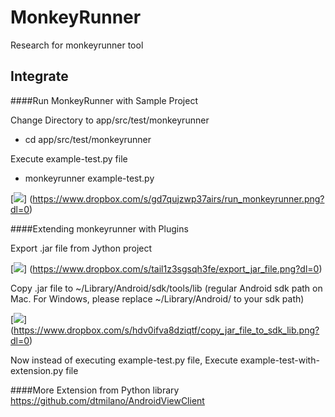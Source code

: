 # MonkeyRunner

Research for monkeyrunner tool

Integrate
-------------

####Run MonkeyRunner with Sample Project

Change Directory to app/src/test/monkeyrunner
- cd app/src/test/monkeyrunner

Execute example-test.py file 
- monkeyrunner example-test.py

[![](https://photos-1.dropbox.com/t/2/AAD0FQzrRUHXTp5h5jfDKNBKoDkBEmCKGJRbEldjaioiQA/12/231954667/png/32x32/3/1450872000/0/2/run_monkeyrunner.png/ELC6lcQBGImdASAHKAc/tPVlufO4cLnorHVgSPqxdfPcFnVbEqn0R9ryo2ExS8U?size_mode=3&size=800x600)]
(https://www.dropbox.com/s/gd7qujzwp37airs/run_monkeyrunner.png?dl=0)

####Extending monkeyrunner with Plugins

Export .jar file from Jython project

[![](https://photos-4.dropbox.com/t/2/AAB8R2b5aB-VdvAT8KfS-rBiu2hBj7HtQPMkp9gFt7x8xw/12/231954667/png/32x32/3/1450872000/0/2/export_jar_file.png/ELC6lcQBGImdASAHKAc/GYX3b_ItsRQ5z5TsGlACtUyqLp5QFqnENMpYcjnnBv8?size_mode=3&size=800x600)]
(https://www.dropbox.com/s/tail1z3sgsqh3fe/export_jar_file.png?dl=0)

Copy .jar file to ~/Library/Android/sdk/tools/lib (regular Android sdk path on Mac. For Windows, please replace ~/Library/Android/ to your sdk path) 

[![](https://photos-6.dropbox.com/t/2/AAA5n_enENU6NhOu9PmWdtLJpALdsreh_9zM40R3tboxsg/12/231954667/png/32x32/3/1450872000/0/2/copy_jar_file_to_sdk_lib.png/ELC6lcQBGImdASAHKAc/PBCwzR79Le0dZsjSVWp-zgDz6y-2Zny3Ujrc1S74dLM?size_mode=3&size=800x600)]
(https://www.dropbox.com/s/hdv0ifva8dziqtf/copy_jar_file_to_sdk_lib.png?dl=0)

Now instead of executing example-test.py file, 
Execute example-test-with-extension.py file

####More Extension from Python library
https://github.com/dtmilano/AndroidViewClient

